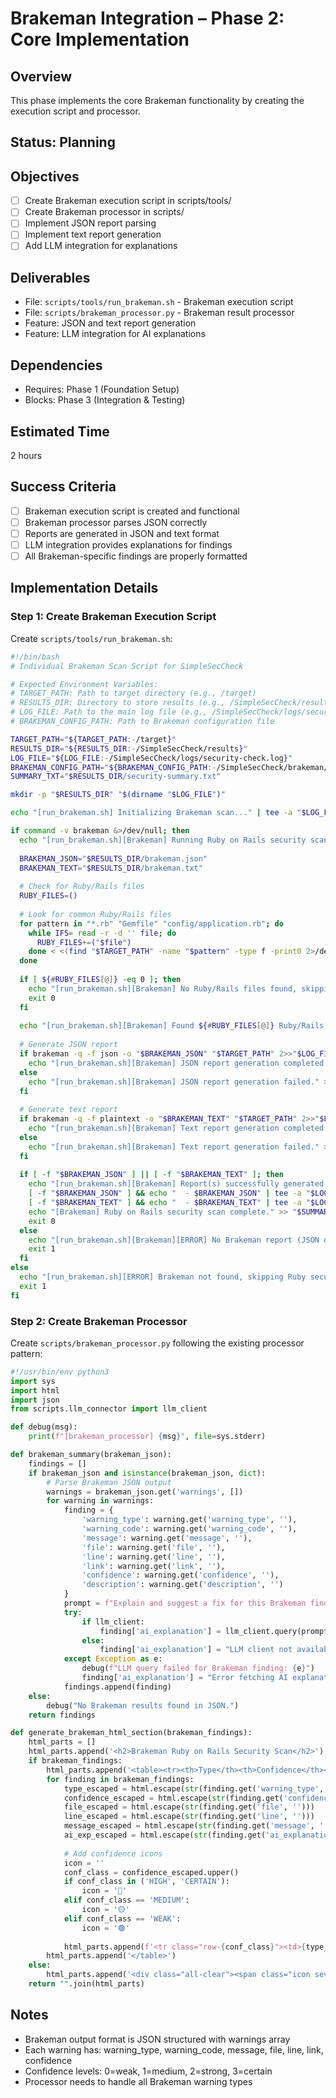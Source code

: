 # Brakeman Integration – Phase 2: Core Implementation

## Overview
This phase implements the core Brakeman functionality by creating the execution script and processor.

## Status: Planning

## Objectives
- [ ] Create Brakeman execution script in scripts/tools/
- [ ] Create Brakeman processor in scripts/
- [ ] Implement JSON report parsing
- [ ] Implement text report generation
- [ ] Add LLM integration for explanations

## Deliverables
- File: `scripts/tools/run_brakeman.sh` - Brakeman execution script
- File: `scripts/brakeman_processor.py` - Brakeman result processor
- Feature: JSON and text report generation
- Feature: LLM integration for AI explanations

## Dependencies
- Requires: Phase 1 (Foundation Setup)
- Blocks: Phase 3 (Integration & Testing)

## Estimated Time
2 hours

## Success Criteria
- [ ] Brakeman execution script is created and functional
- [ ] Brakeman processor parses JSON correctly
- [ ] Reports are generated in JSON and text format
- [ ] LLM integration provides explanations for findings
- [ ] All Brakeman-specific findings are properly formatted

## Implementation Details

### Step 1: Create Brakeman Execution Script
Create `scripts/tools/run_brakeman.sh`:

```bash
#!/bin/bash
# Individual Brakeman Scan Script for SimpleSecCheck

# Expected Environment Variables:
# TARGET_PATH: Path to target directory (e.g., /target)
# RESULTS_DIR: Directory to store results (e.g., /SimpleSecCheck/results)
# LOG_FILE: Path to the main log file (e.g., /SimpleSecCheck/logs/security-check.log)
# BRAKEMAN_CONFIG_PATH: Path to Brakeman configuration file

TARGET_PATH="${TARGET_PATH:-/target}"
RESULTS_DIR="${RESULTS_DIR:-/SimpleSecCheck/results}"
LOG_FILE="${LOG_FILE:-/SimpleSecCheck/logs/security-check.log}"
BRAKEMAN_CONFIG_PATH="${BRAKEMAN_CONFIG_PATH:-/SimpleSecCheck/brakeman/config.yaml}"
SUMMARY_TXT="$RESULTS_DIR/security-summary.txt"

mkdir -p "$RESULTS_DIR" "$(dirname "$LOG_FILE")"

echo "[run_brakeman.sh] Initializing Brakeman scan..." | tee -a "$LOG_FILE"

if command -v brakeman &>/dev/null; then
  echo "[run_brakeman.sh][Brakeman] Running Ruby on Rails security scan on $TARGET_PATH..." | tee -a "$LOG_FILE"
  
  BRAKEMAN_JSON="$RESULTS_DIR/brakeman.json"
  BRAKEMAN_TEXT="$RESULTS_DIR/brakeman.txt"
  
  # Check for Ruby/Rails files
  RUBY_FILES=()
  
  # Look for common Ruby/Rails files
  for pattern in "*.rb" "Gemfile" "config/application.rb"; do
    while IFS= read -r -d '' file; do
      RUBY_FILES+=("$file")
    done < <(find "$TARGET_PATH" -name "$pattern" -type f -print0 2>/dev/null)
  done
  
  if [ ${#RUBY_FILES[@]} -eq 0 ]; then
    echo "[run_brakeman.sh][Brakeman] No Ruby/Rails files found, skipping scan." | tee -a "$LOG_FILE"
    exit 0
  fi
  
  echo "[run_brakeman.sh][Brakeman] Found ${#RUBY_FILES[@]} Ruby/Rails file(s)." | tee -a "$LOG_FILE"
  
  # Generate JSON report
  if brakeman -q -f json -o "$BRAKEMAN_JSON" "$TARGET_PATH" 2>>"$LOG_FILE"; then
    echo "[run_brakeman.sh][Brakeman] JSON report generation completed." | tee -a "$LOG_FILE"
  else
    echo "[run_brakeman.sh][Brakeman] JSON report generation failed." >> "$LOG_FILE"
  fi
  
  # Generate text report
  if brakeman -q -f plaintext -o "$BRAKEMAN_TEXT" "$TARGET_PATH" 2>>"$LOG_FILE"; then
    echo "[run_brakeman.sh][Brakeman] Text report generation completed." | tee -a "$LOG_FILE"
  else
    echo "[run_brakeman.sh][Brakeman] Text report generation failed." >> "$LOG_FILE"
  fi
  
  if [ -f "$BRAKEMAN_JSON" ] || [ -f "$BRAKEMAN_TEXT" ]; then
    echo "[run_brakeman.sh][Brakeman] Report(s) successfully generated:" | tee -a "$LOG_FILE"
    [ -f "$BRAKEMAN_JSON" ] && echo "  - $BRAKEMAN_JSON" | tee -a "$LOG_FILE"
    [ -f "$BRAKEMAN_TEXT" ] && echo "  - $BRAKEMAN_TEXT" | tee -a "$LOG_FILE"
    echo "[Brakeman] Ruby on Rails security scan complete." >> "$SUMMARY_TXT"
    exit 0
  else
    echo "[run_brakeman.sh][Brakeman][ERROR] No Brakeman report (JSON or Text) was generated!" | tee -a "$LOG_FILE"
    exit 1
  fi
else
  echo "[run_brakeman.sh][ERROR] Brakeman not found, skipping Ruby security scan." | tee -a "$LOG_FILE"
  exit 1
fi
```

### Step 2: Create Brakeman Processor
Create `scripts/brakeman_processor.py` following the existing processor pattern:

```python
#!/usr/bin/env python3
import sys
import html
import json
from scripts.llm_connector import llm_client

def debug(msg):
    print(f"[brakeman_processor] {msg}", file=sys.stderr)

def brakeman_summary(brakeman_json):
    findings = []
    if brakeman_json and isinstance(brakeman_json, dict):
        # Parse Brakeman JSON output
        warnings = brakeman_json.get('warnings', [])
        for warning in warnings:
            finding = {
                'warning_type': warning.get('warning_type', ''),
                'warning_code': warning.get('warning_code', ''),
                'message': warning.get('message', ''),
                'file': warning.get('file', ''),
                'line': warning.get('line', ''),
                'link': warning.get('link', ''),
                'confidence': warning.get('confidence', ''),
                'description': warning.get('description', '')
            }
            prompt = f"Explain and suggest a fix for this Brakeman finding: {finding['message']} - Type: {finding['warning_type']} - Confidence: {finding['confidence']}"
            try:
                if llm_client:
                    finding['ai_explanation'] = llm_client.query(prompt)
                else:
                    finding['ai_explanation'] = "LLM client not available."
            except Exception as e:
                debug(f"LLM query failed for Brakeman finding: {e}")
                finding['ai_explanation'] = "Error fetching AI explanation."
            findings.append(finding)
    else:
        debug("No Brakeman results found in JSON.")
    return findings

def generate_brakeman_html_section(brakeman_findings):
    html_parts = []
    html_parts.append('<h2>Brakeman Ruby on Rails Security Scan</h2>')
    if brakeman_findings:
        html_parts.append('<table><tr><th>Type</th><th>Confidence</th><th>File</th><th>Line</th><th>Message</th><th>AI Explanation</th></tr>')
        for finding in brakeman_findings:
            type_escaped = html.escape(str(finding.get('warning_type', '')))
            confidence_escaped = html.escape(str(finding.get('confidence', '')))
            file_escaped = html.escape(str(finding.get('file', '')))
            line_escaped = html.escape(str(finding.get('line', '')))
            message_escaped = html.escape(str(finding.get('message', '')))
            ai_exp_escaped = html.escape(str(finding.get('ai_explanation', '')))
            
            # Add confidence icons
            icon = ''
            conf_class = confidence_escaped.upper()
            if conf_class in ('HIGH', 'CERTAIN'): 
                icon = '🔴'
            elif conf_class == 'MEDIUM': 
                icon = '🟡'
            elif conf_class == 'WEAK': 
                icon = '🟢'
            
            html_parts.append(f'<tr class="row-{conf_class}"><td>{type_escaped}</td><td class="severity-{conf_class}">{icon} {confidence_escaped}</td><td>{file_escaped}</td><td>{line_escaped}</td><td>{message_escaped}</td><td>{ai_exp_escaped}</td></tr>')
        html_parts.append('</table>')
    else:
        html_parts.append('<div class="all-clear"><span class="icon sev-PASSED">✅</span> All clear! No Ruby security vulnerabilities found.</div>')
    return "".join(html_parts)
```

## Notes
- Brakeman output format is JSON structured with warnings array
- Each warning has: warning_type, warning_code, message, file, line, link, confidence
- Confidence levels: 0=weak, 1=medium, 2=strong, 3=certain
- Processor needs to handle all Brakeman warning types

